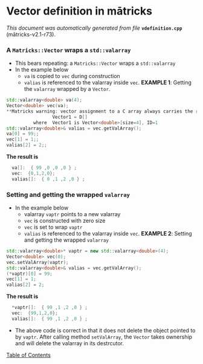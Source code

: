 
# Vector definition in mātricks
_This document was automatically generated from file_ **`vdefinition.cpp`** (mātricks-v2.1-r73).

### A `Matricks::Vector` wraps a `std::valarray`
* This bears repeating: a `Matricks::Vector` wraps a `std::valarray`
* In the example below
  * `va` is copied to `vec` during construction
  * `valias` is referenced to the valarray inside `vec`.
**EXAMPLE 1**: Getting the `valarray` wrapped by a `Vector`.
```C++
std::valarray<double> va(4);
Vector<double> vec(va);
**Matricks warning: vector assignment to a C array always carries the risk of out of bounds access. Use C++11 list assignment instead.
                 Vector1 = D[]
          where  Vector1 is Vector<double>[size=4], ID=1
std::valarray<double>& valias = vec.getValArray();
va[0] = 99;;
vec[1] = 1;;
valias[2] = 2;;
```
**The result is**
```C++
  va[]:  { 99 ,0 ,0 ,0 } ; 
  vec:  {0,1,2,0}; 
  valias[]:  { 0 ,1 ,2 ,0 } ; 
```

### Setting and getting the wrapped `valarray`
* In the example below
  * valarray `vaptr` points to a new valarray
  * `vec` is constructed with zero size
  * `vec` is set to wrap `vaptr`
  * `valias` is referenced to the valarray inside `vec`.
**EXAMPLE 2**: Setting and getting the wrapped `valarray`
```C++
std::valarray<double>* vaptr = new std::valarray<double>(4);
Vector<double> vec(0);
vec.setValArray(vaptr);
std::valarray<double>& valias = vec.getValArray();
(*vaptr)[0] = 99;
vec[1] = 1;
valias[2] = 2;
```
**The result is**
```C++
  *vaptr[]:  { 99 ,1 ,2 ,0 } ; 
  vec:  {99,1,2,0}; 
  valias[]:  { 99 ,1 ,2 ,0 } ; 
```

  * The above code is correct in that it does not delete the object pointed to by `vaptr`.  After calling method `setValArray`, the `Vector` takes ownership and will delete the valarray in its destrcutor.

[Table of Contents](README.md)
